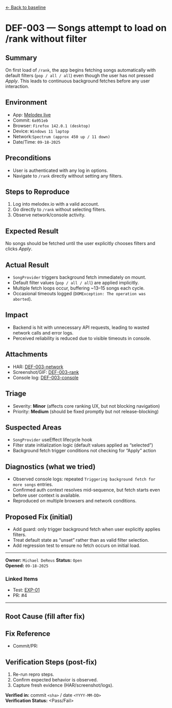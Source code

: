 [← Back to baseline](../baseline.md)

# DEF-003 — Songs attempt to load on /rank without filter

## Summary  
On first load of `/rank`, the app begins fetching songs automatically with default filters (`pop / all / all`) even though the user has not pressed *Apply*. This leads to continuous background fetches before any user interaction.

## Environment  
- App: [Melodex live](www.melodx.io) 
- Commit: `6a951eb`  
- Browser: `Firefox 142.0.1 (desktop)`
- Device: `Windows 11 laptop`  
- Network:`Spectrum (approx 450 up / 11 down)` 
- Date/Time: `09-18-2025`

## Preconditions  
- User is authenticated with any log in options.  
- Navigate to `/rank` directly without setting any filters.  

## Steps to Reproduce  
1. Log into melodex.io with a valid account.  
2. Go directly to `/rank` without selecting filters.  
3. Observe network/console activity.  

## Expected Result  
No songs should be fetched until the user explicitly chooses filters and clicks *Apply*.  

## Actual Result  
- `SongProvider` triggers background fetch immediately on mount.  
- Default filter values (`pop / all / all`) are applied implicitly.  
- Multiple fetch loops occur, buffering ~13–15 songs each cycle.  
- Occasional timeouts logged (`DOMException: The operation was aborted`).  

## Impact  
- Backend is hit with unnecessary API requests, leading to wasted network calls and error logs.  
- Perceived reliability is reduced due to visible timeouts in console.  

## Attachments  
- HAR: [DEF-003-network](../evidence/DEF-003-network.har)
- Screenshot/GIF: [DEF-003-rank](../evidence/DEF-003-rank.png)
- Console log: [DEF-003-console](../evidence/DEF-003-console.txt)

## Triage  
- Severity: **Minor** (affects core ranking UX, but not blocking navigation)  
- Priority: **Medium** (should be fixed promptly but not release-blocking)  

## Suspected Areas  
- `SongProvider` useEffect lifecycle hook  
- Filter state initialization logic (default values applied as “selected”)  
- Background fetch trigger conditions not checking for “Apply” action  

## Diagnostics (what we tried)  
- Observed console logs: repeated `Triggering background fetch for more songs` entries.  
- Confirmed auth context resolves mid-sequence, but fetch starts even before user context is available.  
- Reproduced on multiple browsers and network conditions.  

## Proposed Fix (initial)  
- Add guard: only trigger background fetch when user explicitly applies filters.  
- Treat default state as “unset” rather than as valid filter selection.  
- Add regression test to ensure no fetch occurs on initial load.  

---

**Owner:** `Michael DeReus`
**Status:** `Open`  
**Opened:** `09-18-2025`    

### Linked Items  
- Test: [EXP-01](../reports/exploratory/EXP-01.md) 
- PR: #4

---

## Root Cause (fill after fix)  
<Explain the confirmed underlying cause.>

## Fix Reference  
- Commit/PR: <link or ID>  

## Verification Steps (post-fix)  
1. Re-run repro steps.  
2. Confirm expected behavior is observed.  
3. Capture fresh evidence (HAR/screenshot/logs).  

**Verified in:** commit `<sha>` / date `<YYYY-MM-DD>`  
**Verification Status:** <Pass/Fail>
